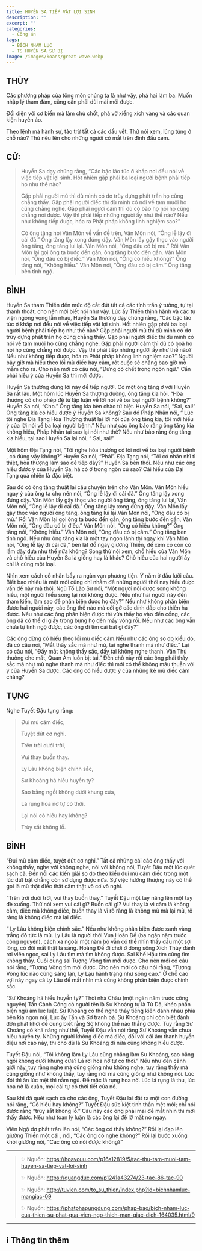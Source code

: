 ```yaml
---
title: HUYỀN SA TIẾP VẬT LỢI SINH
description: ""
excerpt: ""
categories:
  - Công án
tags:
  - BÍCH NHAM LỤC
  - TS HUYỀN SA SƯ BỊ
image: /images/koans/great-wave.webp
---
```


## THÙY

Các phương pháp của tông môn chúng ta là như vậy, phá hai làm ba. Muốn nhập lý tham đàm, cũng cần phải dùi mài mới được. 

Đối diện với cơ biến mà làm chủ chốt, phá vỡ xiềng xích vàng và các quan kiện huyền áo. 

Theo lệnh mà hành sự, tảo trừ tất cả các dấu vết. Thử nói xem, lúng túng ở chỗ nào? Thử nêu lên cho những người có mắt trên đỉnh đầu xem.

## CỬ:

> Huyền Sa dạy chúng rằng, “Các bậc lão túc ở khắp nơi đều nói về việc tiếp vật lợi sinh. Hốt nhiên gặp phải ba loại người bệnh phải tiếp họ như thế nào? 
> 
> Gặp phải người mù thì dù mình có dơ trùy dựng phất trần họ cũng chẳng thấy. Gặp phải người điếc thì dù mình có nói về tam muội họ cũng chẳng nghe. Gặp phải người câm thì dù có bảo họ nói họ cũng chẳng nói được. Vậy thì phải tiếp những người ấy như thế nào? Nếu như không tiếp được, hóa ra Phật pháp không linh nghiệm sao?”
>
> Có ông tăng hỏi Vân Môn về vấn đề trên, Vân Môn nói, “Ông lễ lậy đi cái đã.” Ông tăng lậy xong đứng dậy. Vân Môn lấy gậy thọc vào người ông tăng, ông tăng lui lại. Vân Môn nói, “Ông đâu có bị mù.” Rồi Vân Môn lại gọi ông ta bước đến gần, ông tăng bước đến gần. Vân Môn nói, “Ông đâu có bị điếc.” Vân Môn nói, “Ông có hiểu không?” Ông tăng nói, “Không hiểu.” Vân Môn nói, “Ông đâu có bị câm.” Ông tăng bèn tỉnh ngộ.

## BÌNH

Huyền Sa tham Thiền đến mức độ cắt đứt tất cả các tính trần ý tưởng, tự tại thanh thoát, cho nên mới biết nói như vậy. Lúc ấy Thiền thịnh hành và các tự viện ngóng vọng lẫn nhau, Huyền Sa thường dạy chúng rằng, “Các bậc lão túc ở khắp nơi đều nói về việc tiếp vật lợi sinh. Hốt nhiên gặp phải ba loại người bệnh phải tiếp họ như thế nào? Gặp phải người mù thì dù mình có dơ trùy dựng phất trần họ cũng chẳng thấy. Gặp phải người điếc thì dù mình có nói về tam muội họ cũng chẳng nghe. Gặp phải người câm thì dù có boả họ nói họ cũng chẳng nói được. Vậy thì phải tiếp những người ấy như thế nào? Nếu như không tiếp được, hóa ra Phật pháp không linh nghiệm sao?” Người bây giờ mà hiểu theo lối mù điếc hay câm, rôt cuộc sẽ chẳng bao giờ mò mẫm cho ra. Cho nên mới có câu nói, “Đừng có chết trong ngôn ngữ.” Cần phải hiểu ý của Huyền Sa thì mới được.

Huyền Sa thường dùng lời này để tiếp người. Có một ông tăng ở với Huyền Sa rất lâu. Một hôm lúc Huyền Sa thượng đường, ông tăng kia hỏi, “Hòa thượng có cho phép đệ tử lập luận về lời nói về ba loại người bệnh không?” Huyền Sa nói, “Cho.” Ông tăng kia bèn chào từ biệt. Huyền Sa nói, “Sai, sai!” Ông tăng kia có hiểu được ý Huyền Sa không? Sau đó Pháp Nhãn nói, “ Lúc tôi nghe Địa Tạng Hòa Thượng thuật lại lời nói của ông tăng kia, tôi mới hiểu ý của lời nói về ba loại người bệnh.” Nếu như các ông bảo rằng ông tăng kia không hiểu, Pháp Nhãn tại sao lại nói như thế? Nếu như bảo rằng ông tăng kia hiểu, tại sao Huyền Sa lại nói, “ Sai, sai!”

Một hôm Địa Tạng nói, “Tôi nghe hòa thượng có lời nói về ba loại người bệnh , có đúng vậy không?” Huyền Sa nói, “Phải”. Địa Tạng nói, “Tôi có nhãn nhĩ tỉ thiệt, hòa thượng làm sao để tiếp đây?” Huyền Sa bèn thôi. Nếu như các ông hiểu được ý của Huyền Sa, há có ở trong ngôn cú sao? Cái hiểu của Đại Tạng quả nhiên là đặc biệt.

Sau đó có ông tăng thuật lại câu chuyện trên cho Vân Môn. Vân Môn hiểu ngay ý của ông ta cho nên nói, “Ông lễ lậy đi cái đã.” Ông tăng lậy xong đứng dậy. Vân Môn lấy gậy thọc vào người ông tăng, ông tăng lui lại, Vân Môn nói, “Ông lễ lậy đi cái đã.” Ông tăng lậy xong đứng dậy. Vân Môn lấy gậy thọc vào người ông tăng, ông tăng lui lại.Vân Môn nói, “Ông đâu có bị mù.” Rồi Vân Môn lại gọi ông ta bước đến gần, ông tăng bước đến gần, Vân Môn nói, “Ông đâu có bị điếc.” Vân Môn nói, “Ông có hiểu không?” Ông tăng nói, “Không hiểu.” Vân Môn nói, “Ông đâu có bị câm.” Ông tăng bèn tỉnh ngộ. Nếu như ông tăng kia là một tay ngon lành thì ngay khi Vân Môn nói, “Ông lễ lậy đi cái đã,” bèn lật đổ ngay giường Thiền, để xem có còn có lắm dây dưa như thế nữa không? Song thử nói xem, chỗ hiểu của Vân Môn và chỗ hiểu của Huyền Sa là giống hay là khác? Chỗ hiểu của hai người ấy chỉ là cùng một loại.

Nhìn xem cách cổ nhân bầy ra ngàn vạn phương tiện. Ý nằm ở đầu lưỡi câu. Biết bao nhiêu là mệt mỏi cũng chỉ nhằm để những người thời nay hiểu được vấn đề này mà thôi. Ngũ Tổ Lão Sư nói, “Một người nói được song không hiểu, một người hiểu song lại nói không được. Nếu như hai người này đến tham kiến, làm sao để phân biện được họ đây?” Nếu như không phân biện được hai người này, các ông thế nào mà cởi gỡ các dính dấp cho thiên hạ được. Nếu như các ông phân biện được thì vừa thấy họ vào đến cổng, các ông đã có thể đi giầy trong bụng họ đến mấy vòng rồi. Nếu như các ông vẫn chưa tự tỉnh ngộ được, các ông đi tìm cái bát gì đây?”

Các ông đừng có hiểu theo lối mù điếc câm.Nếu như các ông so đo kiểu đó, đã có câu nói, “Mắt thấy sắc mà như mù, tai nghe thanh mà như điếc.” Lại có câu nói, “Đầy mắt không thấy sắc, đầy tai không nghe thanh. Văn Thù thường che mắt, Quan Âm luôn bịt tai.” Đến chỗ này rồi các ông phải thấy sắc mà như mù nghe thanh mà như điếc thì mới có thể không mâu thuẫn với ý của Huyền Sa được. Các ông có hiểu được ý của những kẻ mù điếc câm chăng?

## TỤNG

Nghe Tuyết Đậu tụng rằng:

> Đui mù câm điếc,
>
> Tuyệt dứt cơ nghi.
>
> Trên trời dưới trời,
>
> Vui thay buồn thay.
>
> Ly Lâu không biện chính sắc,
>
> Sư Khoáng há hiểu huyền ty?
>
> Sao bằng ngồi không dưới khung cửa,
>
> Lá rụng hoa nở tự có thời.
>
> Lại nói có hiểu hay không?
>
> Trùy sắt không lỗ.

## BÌNH

“Đui mù câm điếc, tuyệt dứt cơ nghi.” Tất cả những cái các ông thấy với không thấy, nghe với không nghe, nói với không nói, Tuyết Đậu một lúc quét sạch cả. Đến nỗi các kiến giải so đo theo kiểu đui mù câm điếc trong một lúc dứt bặt chẳng còn sử dụng được nữa. Sự việc hường thượng này có thể gọi là mù thật điếc thật câm thật vô cơ vô nghi.

“Trên trời dưới trời, vui thay buồn thay.” Tuyết Đậu một tay nâng lên một tay đè xuống. Thử nói xem vui cái gì? Buồn cái gì? Vui thay là vì câm là không câm, điếc mà không điếc, buồn thay là vì rõ ràng là không mù mà lại mù, rõ ràng là không điếc mà lại điếc.

“ Ly Lâu không biện chính sắc.” Nếu như không phân biện được xanh vàng trắng đỏ tức là mù. Ly Lâu là người thời Vua Hoàn Đế (ba ngàn năm trước công nguyên), cách xa ngoài một năm bộ vẫn có thể nhìn thấy đầu một sợi lông, có đôi mắt thật là sáng. Hoàng Đế đi chơi ở dòng sông Xích Thủy đánh rơi viên ngọc, sai Ly Lâu tìm mà tìm không được. Sai Khế Hậu tìm cũng tìm không thấy. Cuối cùng sai Tượng Võng tìm mới được. Cho nên mới có câu nói rằng, “Tượng Võng tìm mới được. Cho nên mới có câu nói rằng, “Tượng Võng lúc nào cũng sáng lạn, Ly Lạu hành trạng như sóng cao.” Ở chỗ cao vợi này ngay cả Ly Lâu để mắt nhìn mà cũng không phân biện được chính sắc.

“Sư Khoáng há hiểu huyền ty?” Thời nhà Châu (một ngàn năm trước công nguyên) Tấn Cảnh Công có người tên là Sư Khoáng tự là Tử Dã, khéo phân biện ngũ âm lục luật. Sư Khoáng có thể nghe thấy tiếng kiến đánh nhau phía bên kia ngọn núi. Lúc ấy Tấn và Sở tranh bá. Sư Khoáng chỉ còn biết đánh đờn phát khởi đề cung biết rằng Sở không thể nào thắng được. Tuy rằng Sư Khoáng có khả năng như thế, Tuyết Đậu vẫn nói rằng Sư Khoáng vẫn chưa hiểu huyền ty. Những người không điếc mà điếc, đối với cái âm thanh huyền diệu nơi cao này, thì cho dù là Sư Khoáng đi nữa cũng không hiểu được.

Tuyết Đậu nói, “Tôi không làm Ly Lâu cũng chẳng làm Sư Khoáng, sao bằng ngồi không dưới khung cửa? Lá rơi hoa nở tự có thời.” Nếu như đến cảnh giới này, tuy rằng nghe mà cũng giống như không nghe, tuy rằng thấy mà cũng giống như không thấy, tuy rằng nói mà cũng giống như không nói. Lúc đói thì ăn lúc mệt thì nằm ngủ. Để mặc lá rụng hoa nở. Lúc lá rụng là thu, lúc hoa nở là xuân, mọi cái tự có thời tiết của nó.

Sau khi đã quét sạch cả cho các ông, Tuyết Đậu lại đặt ra một con đường nói rằng, “Có hiểu hay không?” Tuyết Đậu sức kiệt tinh thần mệt mỏi; chỉ nói được rằng “trùy sắt không lỗ.” Câu này các ông phải mai để mắt nhìn thì mới thấy được. Nếu như toan lý luận là các ông lại để lỡ mất nó ngay.

Viên Ngộ dơ phất trần lên nói, “Các ông có thấy không?” Rồi lại đạp lên giường Thiền một cái , nói, “Các ông có nghe không?” Rồi lại bước xuống khỏi giường nói, “Các ông có nói được không?”

<hr class="blog-rule" />

> ✨ Nguồn: https://hoavouu.com/p16a12819/5/tac-thu-tam-muoi-tam-huyen-sa-tiep-vat-loi-sinh
>
> ✨ Nguồn: https://quangduc.com/p1241a43274/23-tac-86-tac-90
>
> ✨ Nguồn: http://tuvien.com/to_su_thien/index.php?id=bichnhamluc-mangiac-09
>
> ✨ Nguồn: https://phatphapungdung.com/phap-bao/bich-nham-luc-cua-thien-su-phat-qua-vien-ngo-thich-man-giac-dich-164035.html/9

<hr class="blog-rule" />

## ℹ️ Thông tin thêm

[^1]: ⭐️ <a href="/masters/Xuansha-Shibei" target="_blank">TS HUYỀN SA SƯ BỊ</a>
